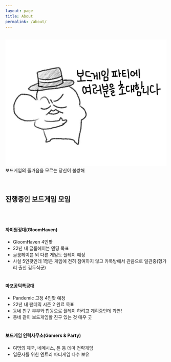 ```yaml
---
layout: page
title: About
permalink: /about/
---
```


<br/>
<img src="/photo/main.jpg" width="800">
<br/>
보드게임의 즐거움을 모르는 당신이 불쌍해
<br/><br/><br/>

## 진행중인 보드게임 모임

<br/><br/>

#### 까미원정대(GloomHaven)

- GloomHaven 4인팟
- 22년 내 글룸헤이븐 엔딩 목표
- 글룸헤이븐 외 다른 게임도 플레이 예정
- 사실 5인팟인데 1명은 게임에 전혀 참여하지 않고 카톡방에서 관음으로 일관중(헝가리 출신 김두식군)
  <br/><br/>

#### 마포공덕특공대

- Pandemic 고정 4인팟 예정
- 22년 내 팬데믹 시즌 2 완료 목표
- 동네 친구 부부와 합동으로 플레이 하려고 계획중인데 과연!
- 동네 같이 보드게임할 친구 있는 것 매우 굿
  <br/><br/>

#### 보드게임 인력사무소(Gamers & Party)

- 여명의 제국, 네메시스, 듄 등 테마 전략게임
- 입문자를 위한 엔트리 파티게임 다수 보유
  <br/><br/><br/>
